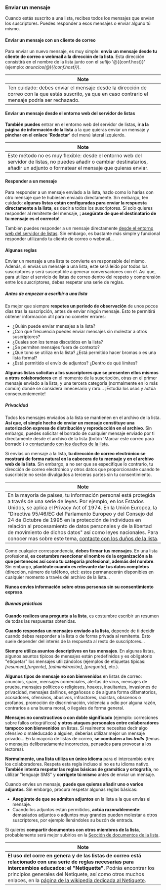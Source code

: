 ### <span id="sendmsg"></span>Enviar un mensaje

Cuando estás suscrito a una lista, recibes todos los mensajes que envían los suscriptores. Puedes responder a esos mensajes o enviar alguno tú mismo.

#### Enviar un mensaje con un cliente de correo

Para enviar un nuevo mensaje, es muy simple: **envía un mensaje desde tu cliente de correo o webmail a la dirección de la lista**. Esta dirección consistirá en el nombre de la lista junto con el sufijo '@{{conf.host}}' (ejemplo: *anuncios(@){{conf.host}}*).

| Note |
|------|
| Ten cuidado: debes enviar el mensaje desde la dirección de correo con la que estás suscrito, ya que en caso contrario el mensaje podría ser rechazado. |

#### Enviar un mensaje desde el entorno web del servidor de listas

**También puedes** entrar en el entorno web del servidor de listas, **ir a la página de información de la lista** a la que quieras enviar un mensaje y **pinchar en el enlace 'Redactar'** del menú lateral izquierdo.

| Note |
|------|
| Este método no es muy flexible: desde el entorno web del servidor de listas, no puedes añadir o cambiar destinatarios, añadir un adjunto o formatear el mensaje que quieras enviar. |

#### Responder a un mensaje

Para responder a un mensaje enviado a la lista, hazlo como lo harías con otro mensaje que te hubiesen enviado directamente. Sin embargo, ten cuidado: **algunas listas están configuradas para enviar la respuesta directamente a la lista**, es decir a todos los suscriptores. Si solo quieres responder al remitente del mensaje, ¡ **asegúrate de que el destinatario de tu mensaje es el correcto**!

También puedes responder a un mensaje directamente [desde el entorno web del servidor de listas](#answeronline). Sin embargo, es bastante más simple y funcional responder utilizando tu cliente de correo o webmail...

#### <span id="rulesuser"></span>Algunas reglas

Enviar un mensaje a una lista te convierte en responsable del mismo. Adenás, si envías un mensaje a una lista, este será leído por todos los suscriptores y será susceptible a generar conversaciones con él. Así que, para utilizar el servicio de listas de correo dentro del respeto y comprensión entre los suscriptores, debes respetar una serie de reglas.

##### Antes de empezar a escribir a una lista

Es mejor que siempre **respetes un periodo de observación** de unos pocos días tras la suscripción, antes de enviar ningún mensaje. Esto te permitirá obtener información útil para no cometer errores:

-   ¿Quién puede enviar mensajes a la lista?
-   ¿Con qué frecuencia puedes enviar mensajes sin molestar a otros suscriptores?
-   ¿Cuales son los temas discutidos en la lista?
-   ¿Se permiten mensajes fuera de contexto?
-   ¿Qué tono se utiliza en la lista? ¿Está permitido hacer bromas o es una lista formal?
-   ¿Está permitido el envío de adjuntos? ¿Dentro de qué límites?

**Algunas listas solicitan a los suscriptores que se presenten ellos mismos a otros colaboradores** en el momento de la suscripción, otras en el primer mensaje enviado a la lista, y una tercera categoría (normalmente en lo más común) donde se considera innecesario y raro... ¡Estudia los usos y actúa consecuentemente!

##### Privacidad

Todos los mensajes enviados a la lista se mantienen en el archivo de la lista. **Así que, el simple hecho de enviar un mensaje constituye una autorización expresa de distribución y reproducción en el archivo**. Sin embargo, puedes solicitar el borrado de cualquier mensaje enviado por ti directamente desde el archivo de la lista (botón 'Marcar este correo para borrado') o [contactando con los dueños de la lista](faquser.md#contactadmin).

Si envías un mensaje a la lista, **tu dirección de correo electrónico se mostrará de forma natural en la cabecera de tu mensaje y en el archivo web de la lista**. Sin embargo, a no ser que se especifique lo contrario, tu dirección de correo electrónico y otros datos que proporcionaste cuando te suscribiste no serán divulgados a terceras partes sin tu consentimiento.

| Note |
|------|
| En la mayoría de paises, tu información personal está protegida a través de una serie de leyes. Por ejemplo, en los Estados Unidos, se aplica el Privacy Act of 1974. En la Unión Europea, la "Directiva 95/46/EC del Parlamento Europeo y del Consejo del 24 de Octubre de 1995 en la protección de individuos en relación al procesamiento de datos personales y de la libertad de movimiento de dichos datos" así como leyes nacionales. Para conocer mas sobre este tema, [contacte con los duños de la lista](faquser.md#contactadmin). |

Como cualquier correspondencia, **debes firmar tus mensajes**. En una lista profesional, **es costumbre mencionar el nombre de la organización a la que perteneces así como tu categoría profesional, además del nombre**. Sin embargo, **plantéate cuando es relevante dar tus datos completos** (dirección, número de teléfono, etc): estos permanecerán disponibles en cualquier momento a través del archivo de la lista...

**Nunca envíes información sobre otras personas sin su consentimiento expreso**.

##### Buenas prácticas

**Cuando realices una pregunta a la lista**, es costumbre escribir un resumen de todas las respuestas obtenidas.

**Cuando respondas un mensajes enviado a la lista**, depende de ti decidir cuando debes responder a la lista o de forma privada al remitente. Esto suele depender del interés de la respuesta al resto de suscriptores...

**Siempre utiliza asuntos descriptivos en tus mensajes**. En algunas listas, algunos asuntos típicos de mensajes están predefinidos y es obligatorio "etiquetar" los mensajes utilizándolos (ejemplos de etiquetas típicas: *\[resumen\]*,*\[urgente\]*, *\[administración\]*, *\[pregunta\]*, etc.).

**Algunos tipos de mensaje no son bienvenidos** en listas de correo: anuncios, spam, mensajes comerciales, alertas de virus, mensajes de prueba, mensajes políticos o religiosos, hoaxes, insultantes, invasiones de privacidad, mensajes dañinos, engañosos o de alguna forma difamatorios, acosadores, ofensivos, abusivos, infractores, racistas, obscenos o profanos, promoción de discriminación, violencia u odio por alguna razón, contrarios a una buena moral, o ilegales de forma general.

**Mensajes no constructivos o con doble significado** (ejemplo: correciones sobre fallos ortográficos) **y otros ataques personales entre colaboradores tampoco son bienvenidos** en listas. Si realmente necesitas decir algo ofensivo o maleducado a alguien, deberías utilizar mejor un mensaje privado... En la mayoría de listas de correo, **se combaten a los *trolls*** (temas o mensajes deliberadamente incorrectos, pensados para provocar a los lectores).

**Normalmente, una lista utiliza un único idioma** para el intercambio entre los colaboradores. Respeta esta regla incluso si no es tu idioma nativo. **También intenta respetar las reglas básicas de gramática y ortografía**, no utilizar "lenguaje SMS" y **corrígete tú mismo** antes de enviar un mensaje.

Cuando envíes un mensaje, **puede que quieras añadir uno o varios adjuntos**. Sin embargo, procura respetar algunas reglas básicas:

-   **Asegúrate de que se admiten adjuntos** en la lista a la que envías el mensaje.
-   Cuando los adjuntos están permitidos, **actúa razonablemente**: demasiados adjuntos o adjuntos muy grandes pueden molestar a otros suscriptores, por ejemplo llenándoles su buzón de entrada.

Si quieres **compartir documentos con otros miembros de la lista**, probablemente será mejor subirlos en la [Sección de documentos de la lista](shared.md).

| Note |
|------|
| **El uso del corre en genera y de las listas de correo está relacionado con una serie de reglas necesarias para intercambios educados: el "Netiquette"**. Podrás encontrar los principios generales del Netiquete, así como otros muchos enlaces, en la [página de la wikipedia dedicada al Netiquete](http://en.wikipedia.org/wiki/Netiquette). |



